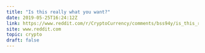 ```yaml
---
title: "Is this really what you want?"
date: 2019-05-25T16:24:12Z
link: https://www.reddit.com/r/CryptoCurrency/comments/bss94y/is_this_really_what_you_want/?utm_medium=RSS&utm_source=hune
site: www.reddit.com
topic: crypto
draft: false
---
```

